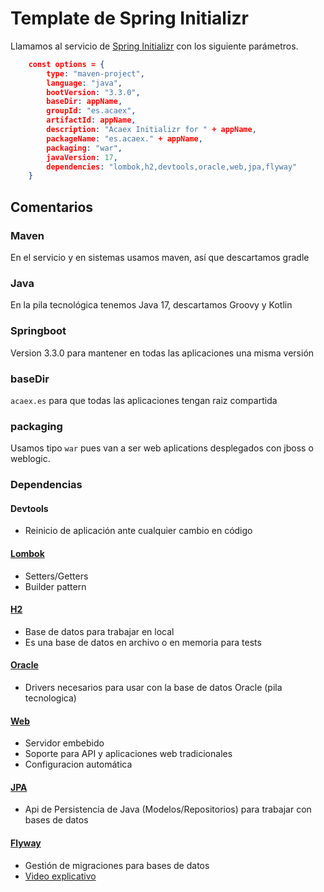 # Template de Spring Initializr

Llamamos al servicio de [Spring Initializr](https://start.spring.io/) con los siguiente parámetros.

```json
    const options = {
        type: "maven-project",
        language: "java",
        bootVersion: "3.3.0",
        baseDir: appName,
        groupId: "es.acaex",
        artifactId: appName,
        description: "Acaex Initializr for " + appName,
        packageName: "es.acaex." + appName,
        packaging: "war",
        javaVersion: 17,
        dependencies: "lombok,h2,devtools,oracle,web,jpa,flyway"
    }
```

## Comentarios

### Maven

En el servicio y en sistemas usamos maven, así que descartamos gradle

### Java

En la pila tecnológica tenemos Java 17, descartamos Groovy y Kotlin

### Springboot 

Version 3.3.0 para mantener en todas las aplicaciones una misma versión

### baseDir

`acaex.es` para que todas las aplicaciones tengan raiz compartida

### packaging

Usamos tipo `war` pues van a ser web aplications desplegados con jboss o weblogic.

### Dependencias

#### Devtools

- Reinicio de aplicación ante cualquier cambio en código

#### [Lombok](https://projectlombok.org/features/)

- Setters/Getters
- Builder pattern

#### [H2](https://www.baeldung.com/spring-boot-h2-database)

- Base de datos para trabajar en local
- Es una base de datos en archivo o en memoria para tests

#### [Oracle](https://www.oracle.com/database/technologies/oracledb-and-spring-springboot.html)

- Drivers necesarios para usar con la base de datos Oracle (pila tecnologica)


#### [Web](https://medium.com/@perera.alc2000/spring-boot-starter-web-a-developers-guide-to-building-web-apps-with-ease-ec2af0ebc578)

- Servidor embebido
- Soporte para API y aplicaciones web tradicionales
- Configuracion automática

#### [JPA](https://spring.io/projects/spring-data-jpa)

- Api de Persistencia de Java (Modelos/Repositorios) para trabajar con bases de datos

#### [Flyway](https://www.baeldung.com/database-migrations-with-flyway)

- Gestión de migraciones para bases de datos
- [Video explicativo](https://www.youtube.com/watch?v=WbZHKKPJtBU) 

